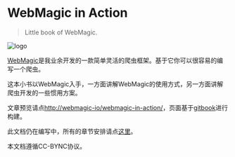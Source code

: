 WebMagic in Action
==================

>Little book of WebMagic.

![logo](https://raw.github.com/code4craft/webmagic/master/asserts/logo.jpg)

[WebMagic](https://github.com/code4craft/webmagic)是我业余开发的一款简单灵活的爬虫框架。基于它你可以很容易的编写一个爬虫。

这本小书以WebMagic入手，一方面讲解WebMagic的使用方式，另一方面讲解爬虫开发的一些惯用方案。

文章预览请点[http://webmagic-io/webmagic-in-action/](http://code4craft.github.io/webmagic-in-action/)，页面基于[gitbook](https://github.com/GitbookIO/gitbook/)进行构建。

此文档仍在编写中，所有的章节安排请点[这里](outline.md)。

本文档遵循CC-BYNC协议。